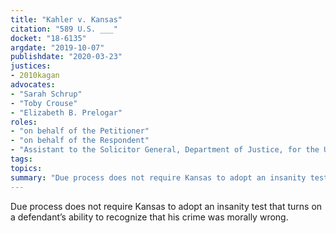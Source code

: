 ```yaml
---
title: "Kahler v. Kansas"
citation: "589 U.S. ___"
docket: "18-6135"
argdate: "2019-10-07"
publishdate: "2020-03-23"
justices:
- 2010kagan
advocates:
- "Sarah Schrup"
- "Toby Crouse"
- "Elizabeth B. Prelogar"
roles:
- "on behalf of the Petitioner"
- "on behalf of the Respondent"
- "Assistant to the Solicitor General, Department of Justice, for the United States, as amicus curiae, supporting the Respondent"
tags:
topics:
summary: "Due process does not require Kansas to adopt an insanity test that turns on a defendant’s ability to recognize that his crime was morally wrong."
---
```

Due process does not require Kansas to adopt an insanity test that turns on a defendant’s ability to recognize that his crime was morally wrong.